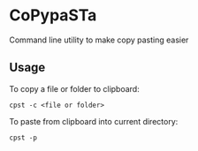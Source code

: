 # CoPypaSTa
Command line utility to make copy pasting easier

## Usage

To copy a file or folder to clipboard: 
```
cpst -c <file or folder>
```
To paste from clipboard into current directory: 
```
cpst -p 
```

